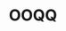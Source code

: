 ---
title: OOQQ
github: https://github.com/OOQQ
mode: dark
transition: 1s
score: 47.4
archetype:
- Minimalistic
- Innovative
---